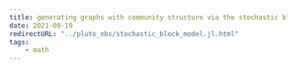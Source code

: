 ```yaml
---
title: generating graphs with community structure via the stochastic block model
date: 2021-09-19
redirectURL: "../pluto_nbs/stochastic_block_model.jl.html"
tags:
    - math
---
```

